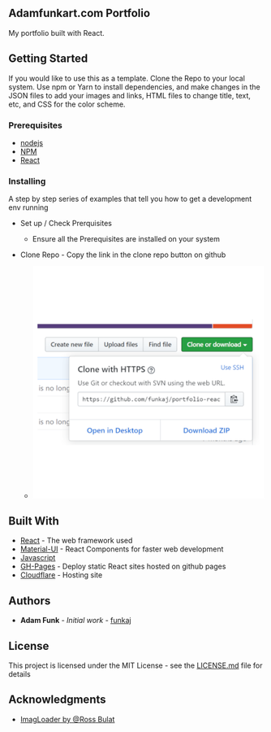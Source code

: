 ## Adamfunkart.com Portfolio

My portfolio built with React.

## Getting Started

If you would like to use this as a template. Clone the Repo to your local system. Use npm or Yarn to install dependencies, and make changes in the JSON files to add your images and links, HTML files to change title, text, etc, and CSS for the color scheme.

### Prerequisites

- [nodejs](https://nodejs.org/en/)
- [NPM](https://www.npmjs.com/)
- [React](https://reactjs.org/)

### Installing

A step by step series of examples that tell you how to get a development env running

- Set up / Check Prerquisites

  - Ensure all the Prerequisites are installed on your system

- Clone Repo - Copy the link in the clone repo button on github
  - ![Image of Clone Button](./public/images/png/clone.png)

<!--
## Deployment

Coming Soon -->

## Built With

- [React](https://reactjs.org/) - The web framework used
- [Material-UI](https://material-ui.com/) - React Components for faster web development
- [Javascript](https://www.javascript.com/)
- [GH-Pages](https://www.npmjs.com/package/gh-pages) - Deploy static React sites hosted on github pages
- [Cloudflare](https://cloudflare.com/) - Hosting site

<!--
## Versioning

We use [SemVer](http://semver.org/) for versioning. For the versions available, see the [tags on this repository](https://github.com/your/project/tags). -->

## Authors

- **Adam Funk** - _Initial work_ - [funkaj](https://github.com/funkaj)

## License

This project is licensed under the MIT License - see the [LICENSE.md](LICENSE.md) file for details

## Acknowledgments

- [ImagLoader by @Ross Bulat](https://medium.com/@rossbulat/lazy-image-loading-in-react-the-full-breakdown-4026619de2df)
